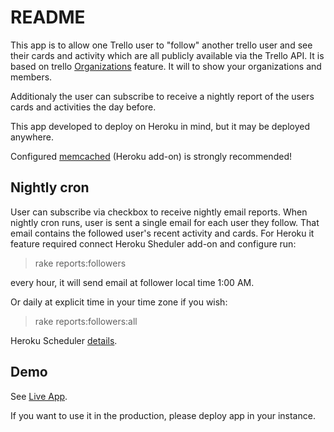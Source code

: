 # README

This app is to allow one Trello user to "follow" another trello user and see their cards and activity which are all publicly available via the Trello API.
It is based on trello [Organizations](http://help.trello.com/customer/portal/topics/403651-trello-organizations/articles) feature. It will to show your organizations and members.

Additionaly the user can subscribe to receive a nightly report of the users cards and activities the day before.

This app developed to deploy on Heroku in mind, but it may be deployed anywhere.

Configured [memcached](http://memcached.org/) (Heroku add-on) is strongly recommended!

## Nightly cron

User can subscribe via checkbox to receive nightly email reports. When nightly cron runs, user is sent a single email for each user they follow. That email contains the followed user's recent activity and cards.
For Heroku it feature required connect Heroku Sheduler add-on and configure run:
>rake reports:followers

every hour, it will send email at follower local time 1:00 AM.

Or daily at explicit time in your time zone if you wish:
> rake reports:followers:all

Heroku Scheduler [details](https://devcenter.heroku.com/articles/scheduler).

## Demo

See [Live App](http://trello-track.herokuapp.com).

If you want to use it in the production, please deploy app in your instance.



